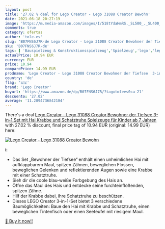 ```yaml
---
layout: post
title: '27.02 % deal for Lego Creator - Lego 31088 Creator Bewohn'
date: 2021-06-18 20:27:19
image: 'https://m.media-amazon.com/images/I/518tYdaHmRS._SL500_._SL400_.jpg'
comments: true
category: ofertas
author: 'tole.es'
slug: 'B07FNS6J7R-de Lego Creator - Lego 31088 Creator Bewohner der Tiefsee...'
sku: 'B07FNS6J7R-de'
tags: [ 'Bauspielzeug & Konstruktionsspielzeug','Spielzeug','lego','lego creator', ]
actualPrice: 10.94 EUR
currency: EUR
price: 10.94
comparePrice: 14.99 EUR
prodname: 'Lego Creator - Lego 31088 Creator Bewohner der Tiefsee  3-in-1 Set mit Hai  Krabbe und Schatztruhe  Spielzeuge für Kinder ab 7 Jahren'
country: 'de'
flag: '🇩🇪'
brand: 'Lego Creator'
buyurl: 'https://www.amazon.de/dp/B07FNS6J7R/?tag=tolees0ca-21'
descuento: '27.02'
average: '11.2094736842104'
---
```


There's a deal [Lego Creator - Lego 31088 Creator Bewohner der Tiefsee  3-in-1 Set mit Hai  Krabbe und Schatztruhe  Spielzeuge für Kinder ab 7 Jahren](https://www.amazon.de/dp/B07FNS6J7R/?tag=tolees0ca-21)  with  27.02 % discount, final price tag of  10.94 EUR (original: 14.99 EUR) here:

[![Lego Creator - Lego 31088 Creator Bewohn](https://m.media-amazon.com/images/I/518tYdaHmRS._SL500_._SL400_.jpg)](https://www.amazon.de/dp/B07FNS6J7R/?tag=tolees0ca-21)

ℹ️:

- Das Set „Bewohner der Tiefsee“ enthält einen unheimlichen Hai mit aufklappbarem Maul, spitzen Zähnen, beweglichen Flossen, beweglichen Gelenken und reflektierenden Augen sowie eine Krabbe mit einer Schatztruhe.
- Sieh dir die coole blau-weiße Farbgebung des Hais an.
- Öffne das Maul des Hais und entdecke seine furchteinflößenden, spitzen Zähne.
- Hilf der Krabbe dabei, ihre Schatztruhe zu beschützen.
- Dieses LEGO Creator 3-in-1-Set bietet 3 verschiedene Baumöglichkeiten: Baue den Hai mit Krabbe und Schatztruhe, einen beweglichen Tintenfisch oder einen Seeteufel mit riesigem Maul.

[🛒 Buy it now!!](https://www.amazon.de/dp/B07FNS6J7R/?tag=tolees0ca-21)
